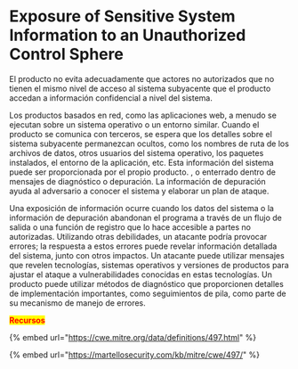 # Exposure of Sensitive System Information to an Unauthorized Control Sphere

El producto no evita adecuadamente que actores no autorizados que no tienen el mismo nivel de acceso al sistema subyacente que el producto accedan a información confidencial a nivel del sistema.

Los productos basados ​​en red, como las aplicaciones web, a menudo se ejecutan sobre un sistema operativo o un entorno similar. Cuando el producto se comunica con terceros, se espera que los detalles sobre el sistema subyacente permanezcan ocultos, como los nombres de ruta de los archivos de datos, otros usuarios del sistema operativo, los paquetes instalados, el entorno de la aplicación, etc. Esta información del sistema puede ser proporcionada por el propio producto. , o enterrado dentro de mensajes de diagnóstico o depuración. La información de depuración ayuda al adversario a conocer el sistema y elaborar un plan de ataque.

Una exposición de información ocurre cuando los datos del sistema o la información de depuración abandonan el programa a través de un flujo de salida o una función de registro que lo hace accesible a partes no autorizadas. Utilizando otras debilidades, un atacante podría provocar errores; la respuesta a estos errores puede revelar información detallada del sistema, junto con otros impactos. Un atacante puede utilizar mensajes que revelen tecnologías, sistemas operativos y versiones de productos para ajustar el ataque a vulnerabilidades conocidas en estas tecnologías. Un producto puede utilizar métodos de diagnóstico que proporcionen detalles de implementación importantes, como seguimientos de pila, como parte de su mecanismo de manejo de errores.

<mark style="color:red;">**Recursos**</mark>

{% embed url="https://cwe.mitre.org/data/definitions/497.html" %}

{% embed url="https://martellosecurity.com/kb/mitre/cwe/497/" %}
